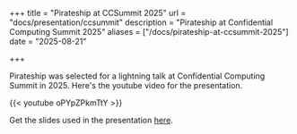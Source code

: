 +++
title = "Pirateship at CCSummit 2025"
url = "docs/presentation/ccsummit"
description = "Pirateship at Confidential Computing Summit 2025"
aliases = ["/docs/pirateship-at-ccsummit-2025"]
date = "2025-08-21"

+++

Pirateship was selected for a lightning talk at Confidential Computing Summit in 2025.
Here's the youtube video for the presentation.

{{< youtube oPYpZPkmTtY >}}

Get the slides used in the presentation [here](/presentations/pirateship_ccsummit.pptx).
